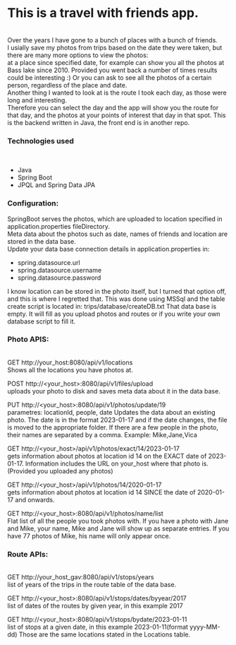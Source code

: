 <H1>This is a travel with friends app.</H1> <br />
Over the years I have gone to a bunch of places with a bunch of friends.<br />
I usially save my photos from trips based on the date they were taken, but there are many more options to view the photos:<br />
at a place since specified date, for example can show you all the photos at Bass lake since 2010. Provided you went back a number of times results could be interesting :)
Or you can ask to see all the photos of a certain person, regardless of the place and date.<br />
Another thing I wanted to look at is the route I took each day, as those were long and interesting.<br />
Therefore you can select the day and the app will show you the route for that day, and the photos at your points of interest that day in that spot.
This is the backend written in Java, the front end is in another repo.<br />

<H3>Technologies used</H3><br />
<ul>
<li>Java</li> <li>Spring Boot</li><li>JPQL and Spring Data JPA</li></ul>
<H3>Configuration:</H3>
SpringBoot serves the photos, which are uploaded to location specified in application.properties fileDirectory.<br />
Meta data about the photos such as date, names of friends and location are stored in the data base.<br />
Update your data base connection details in application.properties in:<br />
<ul>
<li>spring.datasource.url</li>
<li>spring.datasource.username</li>
<li>spring.datasource.password</li>
</ul>
I know location can be stored in the photo itself, but I turned that option off, and this is where I regretted that.
This was done using MSSql and the table create script is located in:
trips/database/createDB.txt
That data base is empty. It will fill as you upload photos and routes or if you write your own database script to fill it.

<H3>Photo APIS:</H3><br />
GET http://your_host:8080/api/v1/locations<br />
Shows all the locations you have photos at.<br />

POST http://<your_host>:8080/api/v1/files/upload<br />
uploads your photo to disk and saves meta data about it in the data base.

PUT http://<your_host>:8080/api/v1/photos/update/19<br />
parametres: locationId, people, date
Updates the data about an existing photo. The date is in the format 2023-01-17 and if the date changes, the file is moved to the appropriate folder.
If there are a few people in the photo, their names are separated by a comma. Example: Mike,Jane,Vica

GET http://<your_host>/api/v1/photos/exact/14/2023-01-17<br />
gets information about photos at location id 14 on the EXACT date of 2023-01-17.
Information includes the URL on your_host where that photo is. (Provided you uploaded any photos)

GET http://<your_host>/api/v1/photos/14/2020-01-17<br />
gets information about photos at location id 14 SINCE the date of 2020-01-17 and onwards.

GET http://<your_host>:8080/api/v1/photos/name/list<br />
Flat  list of all the people you took photos with. 
If you have a photo with Jane and Mike, your name, Mike and Jane will show up as separate entries.
If you have 77 photos of Mike, his name will only appear once.

<H3>Route APIs:</H3><br />
GET http://your_host_gav:8080/api/v1/stops/years<br />
list of years of the trips in the route table of the data base.

GET http://<your_host>:8080/api/v1/stops/dates/byyear/2017<br />
list of dates of the routes by given year, in this example 2017

GET http://<your_host>:8080/api/v1/stops/bydate/2023-01-11<br />
list of stops at a given date, in this example 2023-01-11(format yyyy-MM-dd)
Those are the same locations stated in the Locations table.
